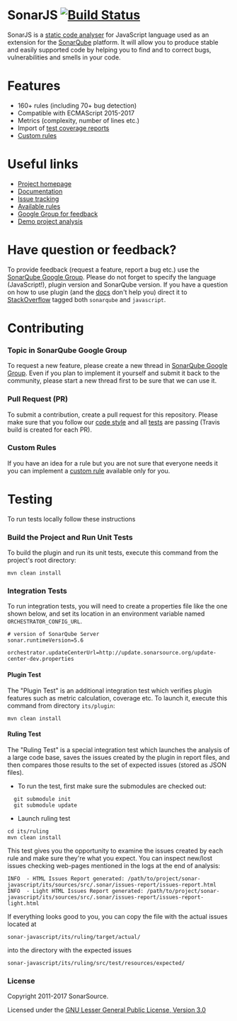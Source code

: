 # SonarJS [![Build Status](https://travis-ci.org/SonarSource/sonar-javascript.svg?branch=master)](https://travis-ci.org/SonarSource/sonar-javascript)

SonarJS is a [static code analyser](https://en.wikipedia.org/wiki/Static_program_analysis) for JavaScript language used as an extension for the [SonarQube](http://www.sonarqube.org/) platform. It will allow you to produce stable and easily supported code by helping you to find and to correct bugs, vulnerabilities and smells in your code.

# Features

* 160+ rules (including 70+ bug detection)
* Compatible with ECMAScript 2015-2017
* Metrics (complexity, number of lines etc.)
* Import of [test coverage reports](http://docs.sonarqube.org/display/PLUG/JavaScript+Coverage+Results+Import)
* [Custom rules](http://docs.sonarqube.org/display/PLUG/Custom+Rules+for+JavaScript)

# Useful links

* [Project homepage](https://www.sonarsource.com/why-us/products/languages/javascript.html)
* [Documentation](http://docs.sonarqube.org/display/PLUG/JavaScript+Plugin)
* [Issue tracking](http://jira.sonarsource.com/browse/SONARJS)
* [Available rules](https://sonarqube.com/coding_rules#languages=js)
* [Google Group for feedback](https://groups.google.com/forum/#!forum/sonarqube)
* [Demo project analysis](https://sonarqube.com/dashboard?id=react)

# Have question or feedback?
To provide feedback (request a feature, report a bug etc.) use the [SonarQube Google Group](https://groups.google.com/forum/#!forum/sonarqube). Please do not forget to specify the language (JavaScript!), plugin version and SonarQube version.
If you have a question on how to use plugin (and the [docs](http://docs.sonarqube.org/display/PLUG/JavaScript+Plugin) don't help you) direct it to [StackOverflow](http://stackoverflow.com/questions/tagged/sonarqube+javascript) tagged both `sonarqube` and `javascript`.

# Contributing

### Topic in SonarQube Google Group
To request a new feature, please create a new thread in [SonarQube Google Group](https://groups.google.com/forum/#!forum/sonarqube). Even if you plan to implement it yourself and submit it back to the community, please start a new thread first to be sure that we can use it.

### Pull Request (PR)
To submit a contribution, create a pull request for this repository. Please make sure that you follow our [code style](https://github.com/SonarSource/sonar-developer-toolset#code-style) and all [tests](#testing) are passing (Travis build is created for each PR).

### Custom Rules
If you have an idea for a rule but you are not sure that everyone needs it you can implement a [custom rule](http://docs.sonarqube.org/display/PLUG/Custom+Rules+for+JavaScript) available only for you. 

# <a name="testing"></a>Testing
To run tests locally follow these instructions

### Build the Project and Run Unit Tests
To build the plugin and run its unit tests, execute this command from the project's root directory:
```
mvn clean install
```

### Integration Tests
To run integration tests, you will need to create a properties file like the one shown below, and set its location in an environment variable named `ORCHESTRATOR_CONFIG_URL`.
```
# version of SonarQube Server
sonar.runtimeVersion=5.6

orchestrator.updateCenterUrl=http://update.sonarsource.org/update-center-dev.properties
```

#### Plugin Test
The "Plugin Test" is an additional integration test which verifies plugin features such as metric calculation, coverage etc. To launch it, execute this command from directory `its/plugin`:
```
mvn clean install
```  

#### Ruling Test
The "Ruling Test" is a special integration test which launches the analysis of a large code base, saves the issues created by the plugin in report files, and then compares those results to the set of expected issues (stored as JSON files).

* To run the test, first make sure the submodules are checked out:
```
  git submodule init 
  git submodule update
```  
* Launch ruling test 
```
cd its/ruling
mvn clean install
```  

This test gives you the opportunity to examine the issues created by each rule and make sure they're what you expect. You can inspect new/lost issues checking web-pages mentioned in the logs at the end of analysis:
```
INFO  - HTML Issues Report generated: /path/to/project/sonar-javascript/its/sources/src/.sonar/issues-report/issues-report.html
INFO  - Light HTML Issues Report generated: /path/to/project/sonar-javascript/its/sources/src/.sonar/issues-report/issues-report-light.html

```
If everything looks good to you, you can copy the file with the actual issues located at
```
sonar-javascript/its/ruling/target/actual/
``` 
into the directory with the expected issues
```
sonar-javascript/its/ruling/src/test/resources/expected/
```

### License

Copyright 2011-2017 SonarSource.

Licensed under the [GNU Lesser General Public License, Version 3.0](http://www.gnu.org/licenses/lgpl.txt)